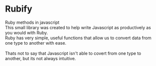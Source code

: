 # Rubify
Ruby methods in javascript
<br>
This small library was created to help write Javascript as productively as you would with Ruby.
<br>
Ruby has very simple, useful functions that allow us to convert data from one type to another with ease.  
<br>
Thats not to say that Javascript isn't able to covert from one type to another, but its not always intuitive.

